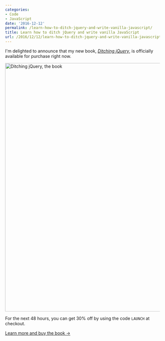 ```yaml
---
categories:
- Code
- JavaScript
date: '2016-12-12'
permalink: /learn-how-to-ditch-jquery-and-write-vanilla-javascript/
title: Learn how to ditch jQuery and write vanilla JavaScript
url: /2016/12/12/learn-how-to-ditch-jquery-and-write-vanilla-javascript
---
```


I'm delighted to announce that my new book, *[Ditching jQuery](https://gomakethings.com/ditching-jquery-book/)*, is officially available for purchase right now.

<a href="https://gomakethings.com/ditching-jquery-book/"><img src="https://gomakethings.com/wp-content/uploads/2016/12/ditching-jquery.jpg" alt="Ditching jQuery, the book" width="1440" height="810" class="aligncenter size-full wp-image-8390" /></a>

For the next 48 hours, you can get 30% off by using the code `LAUNCH` at checkout.

<a class="btn" href="https://gomakethings.com/ditching-jquery-book/">Learn more and buy the book &rarr;</a>